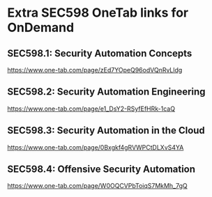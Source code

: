 # Extra SEC598 OneTab links for OnDemand

## SEC598.1: Security Automation Concepts
https://www.one-tab.com/page/zEd7YOpeQ96odVQnRvLldg

## SEC598.2: Security Automation Engineering
https://www.one-tab.com/page/e1_DsY2-RSyfEfHRk-1caQ

## SEC598.3: Security Automation in the Cloud
https://www.one-tab.com/page/0Bxgkf4gRVWPCtDLXvS4YA

## SEC598.4: Offensive Security Automation
https://www.one-tab.com/page/W0OQCVPbToiqS7MkMh_7gQ
